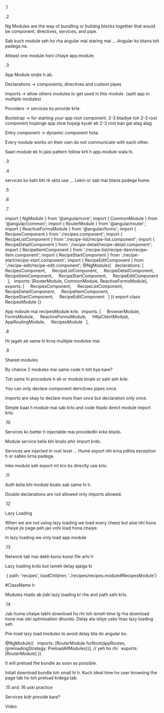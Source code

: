 .1


.2

Ng Modules are the way of bundling or bulidng blocks together that would be component, directives, services, and pipe.

Sab kuch module seh ho rha angular mai staring mai ... Angular ko btana toh padega na.

Atleast one module honi chiaye app.module.


.3

App Module smjte h ab.

Declarations -> components, directives and custom pipes

Imports -> allow others modules to get used in this module. (split app in multiple modules)

Providers -> services ko provide krte.

Bootstrap -> for starting your app root component. 2-3 btadiye toh 2-3 root component hojainge app slow hojaigi kyuki ab 2-3 root ban gai alag alag.

Entry component -> dynamic component hota.

Every module works on their own do not communicate with each other.

 Saari module ek hi jaisi pattern follow krti h app.module wala hi.


.3

.4 

services ko kahi bhi rk skta use ... Lekin or sab mai btana padega hume

.5

.6

.7

import { NgModule } from '@angular/core';
import { CommonModule } from '@angular/common';
import { RouterModule } from '@angular/router';
import { ReactiveFormsModule } from '@angular/forms';
import { RecipesComponent } from './recipes.component';
import { RecipeListComponent } from './recipe-list/recipe-list.component';
import { RecipeDetailComponent } from './recipe-detail/recipe-detail.component';
import { RecipeItemComponent } from './recipe-list/recipe-item/recipe-item.component';
import { RecipeStartComponent } from './recipe-start/recipe-start.component';
import { RecipeEditComponent } from './recipe-edit/recipe-edit.component';
@NgModule({
  declarations: [
    RecipesComponent,
    RecipeListComponent,
    RecipeDetailComponent,
    RecipeItemComponent,
    RecipeStartComponent,
    RecipeEditComponent
  ],
  imports: [RouterModule, CommonModule, ReactiveFormsModule],
  exports: [
    RecipesComponent,
    RecipeListComponent,
    RecipeDetailComponent,
    RecipeItemComponent,
    RecipeStartComponent,
    RecipeEditComponent
  ]
})
export class RecipesModule {}


App mdoule mai recipesModule krle.
 imports: [
    BrowserModule,
    FormsModule,
    ReactiveFormsModule,
    HttpClientModule,
    AppRoutingModule,
    RecipesModule
  ],


.8

Hr jagah ab same hi krna multiple modules mai.


.9

Shared modules

By chance 2 modules mai same code h toh kya kare?

Toh same hi procedure h ek or module bnale or sahi seh krle.

You can only declare component derictives pipes once.

Imports are okay to declare more than once but declaration only once.

Simple baat h module mai sab krlo and code htado direct module import krlo.


.10

Services ko better h injectable mai providedIn krke btado.

Module service kelia bhi bnalo phir import krdo.

Services are injected in root level ... Hume export nhi krna pdhta exception h or sabko krna padega.

Inke module seh export mt kro bs direclty use krlo.



.11

Auth kelia bhi module bnalo sab same hi h.

Double declarations are not allowed only imports allowed.


.12

Lazy Loading

When we are not using lazy loading we load every cheez but aise nhi hona chaiye jis page peh jao vohi load hona chaiye.

In lazy loading we only load app module 


.13

Network tab mai dekh konsi konsi file arhi h 

Lazy loading krdo but ismeh delay ajaiga ki 

 { path: 'recipes', loadChildren: './recipes/recipes.module#RecipesModule'}

#ClassName h

Modules htado ab jiski lazy loading kr rhe and path sahi krlo.



.14

Jab hume chaiye tabhi download ho rhi toh ismeh time lg rha download hone mai iski optimisation dhundo. Delay ata isliye usko htao lazy loading seh.

Pre-load lazy load modules to avoid delay bta do angular ko.

@NgModule({
  imports: [RouterModule.forRoot(appRoutes, {preloadingStrategy: PreloadAllModules})], // yeh ho rhi 
  exports: [RouterModule]
})

It will preload the bundle as soon as possible.

Intiall download bundle toh small hi h. Kuch ideal time ho user browsing the page tab ho toh preload krdega tab.


.15 and .16 uski practice

Services kidr provide kare?

Video

